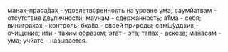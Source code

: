 манах̣-праса̄дах̣ - удовлетворенность на уровне ума; саумйатвам - отсутствие двуличности; маунам - сдержанность; а̄тма - себя; виниграхах̣ - контроль; бха̄ва - своей природы; сам̇ш́уддхих̣ - очищение; ити - таким образом; этат - эта; тапах̣ - аскеза; ма̄насам - ума; учйате - называется.